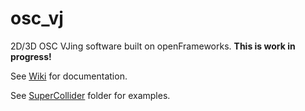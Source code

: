 # osc_vj

2D/3D OSC VJing software built on openFrameworks. **This is work in progress!**

See [Wiki](https://github.com/kasparsj/osc_vj/wiki) for documentation.

See [SuperCollider](SuperCollider) folder for examples.
